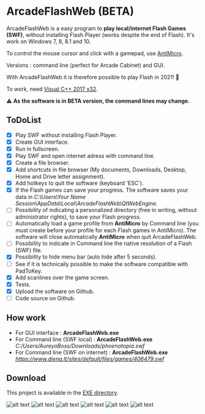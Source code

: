 # ArcadeFlashWeb (BETA)
ArcadeFlashWeb is a easy program to **play local/internet Flash Games (SWF)**, without installing Flash Player (works despite the end of Flash).
It's work on Windows 7, 8, 8.1 and 10.

To control the mouse cursor and click with a gamepad, use [AntiMicro](https://github.com/AntiMicro/antimicro "AntiMicro's Homepage").

Versions : command line (perfect for Arcade Cabinet) and GUI.

With ArcadeFlashWeb it is therefore possible to play Flash in 2021! :tada:

To work, need [Visual C++ 2017 x32](https://support.microsoft.com/fr-fr/topic/derniers-t%C3%A9l%C3%A9chargements-pris-en-charge-de-visual-c-2647da03-1eea-4433-9aff-95f26a218cc0 "").

⚠ **As the software is in BETA version, the command lines may change.**

## ToDoList
* [x] Play SWF without installing Flash Player.
* [x] Create GUI interface.
* [x] Run in fullscreen.
* [x] Play SWF and open internet adress with command line.
* [x] Create a file browser.
* [x] Add shortcuts in file browser (My documents, Downloads, Desktop, Home and Drive letter assignment).
* [x] Add hotkeys to quit the software (keyboard 'ESC').
* [x] If the Flash games can save your progress. The software saves your data in *C:\Users\Your Name Session\AppData\Local\ArcadeFlashWeb\QtWebEngine*.
* [ ] Possibility of indicating a personalized directory (free in writing, without administrator rights), to save your Flash progress.
* [ ] Automatically load a game profile from **AntiMicro** by Command line (you must create before your profile for each Flash games in AntiMicro). The software will close automatically **AntiMicro** when quit ArcadeFlashWeb.
* [ ] Possibility to indicate in Command line the native resolution of a Flash (SWF) file.
* [x] Possibility to hide menu bar (auto hide after 5 seconds).
* [ ] See if it is technically possible to make the software compatible with PadToKey.
* [x] Add scanlines over the game screen.
* [x] Tests.
* [x] Upload the software on Github.
* [ ] Code source on Github.

## How work
- For GUI interface : **ArcadeFlashWeb.exe**
- For Command line (SWF local) : **ArcadeFlashWeb.exe** *C:/Users/AureyoBoss/Downloads/phoenotopia.swf*
- For Command line (SWF on internet) : **ArcadeFlashWeb.exe** *https://www.diena.lt/sites/default/files/games/406479.swf*

## Download
This project is available in the [EXE directory](https://github.com/aureyoboss/ArcadeFlashWeb/tree/main/exe "").

![alt text](https://github.com/aureyoboss/ArcadeFlashWeb/blob/main/screenshots/ArcadeFlashWeb_01.jpg?raw=true)
![alt text](https://github.com/aureyoboss/ArcadeFlashWeb/blob/main/screenshots/ArcadeFlashWeb_02.jpg?raw=true)
![alt text](https://github.com/aureyoboss/ArcadeFlashWeb/blob/main/screenshots/ArcadeFlashWeb_03.jpg?raw=true)
![alt text](https://github.com/aureyoboss/ArcadeFlashWeb/blob/main/screenshots/ArcadeFlashWeb_04.jpg?raw=true)
![alt text](https://github.com/aureyoboss/ArcadeFlashWeb/blob/main/screenshots/ArcadeFlashWeb_05.jpg?raw=true)
![alt text](https://github.com/aureyoboss/ArcadeFlashWeb/blob/main/screenshots/ArcadeFlashWeb_06.jpg?raw=true)
